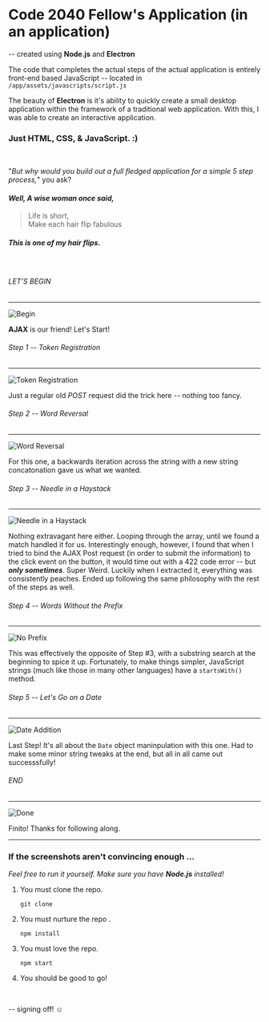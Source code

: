 # Code 2040 Fellow's Application (in an application)


-- created using **Node.js** and **Electron**


The code that completes the actual steps of the actual application is entirely front-end based JavaScript -- located in `/app/assets/javascripts/script.js`

The beauty of **Electron** is it's ability to quickly create a small desktop application within the framework of a traditional web application. With this, I was able to create an interactive application.

### Just HTML, CSS, & JavaScript. :)
&nbsp;

 "_But why would you build out a full fledged application for a simple 5 step process,_" you ask?

#### _Well, A wise woman once said,_

> Life is short,   
Make each hair flip fabulous

##### This is one of my hair flips.

&nbsp;

###### LET'S BEGIN
---
![Begin](http://i.imgur.com/nUkmYb0.jpg)

**AJAX** is our friend! Let's Start!

###### Step 1 -- Token Registration
---
![Token Registration](http://i.imgur.com/WoNSTFC.jpg)

Just a regular old _POST_ request did the trick here -- nothing too fancy.

###### Step 2 -- Word Reversal
---
![Word Reversal](http://i.imgur.com/ZS6u3uH.jpg)

For this one, a backwards iteration across the string with a new string concatonation gave us what we wanted.

###### Step 3 -- Needle in a Haystack
---
![Needle in a Haystack](http://i.imgur.com/cKkQncS.jpg)

Nothing extravagant here either. Looping through the array, until we found a match handled it for us. Interestingly enough, however, I found that when I tried to bind the AJAX Post request (in order to submit the information) to the click event on the button, it would time out with a 422 code error -- but **_only sometimes_**. Super Weird. Luckily when I extracted it, everything was consistently peaches. Ended up following the same philosophy with the rest of the steps as well.

###### Step 4 -- Words Without the Prefix
---
![No Prefix](http://i.imgur.com/aLcIN1A.jpg)

This was effectively the opposite of Step #3, with a substring search at the beginning to spice it up. Fortunately, to make things simpler, JavaScript strings (much like those in many other languages) have a `startsWith()` method.

###### Step 5 -- Let's Go on a Date
---
![Date Addition](http://i.imgur.com/rLGRfWX.jpg)

Last Step! It's all about the `Date` object maninpulation with this one. Had to make some minor string tweaks at the end, but all in all came out successsfully!

###### END
---
![Done](http://i.imgur.com/RwYbOau.jpg)

Finito! Thanks for following along. 
___

### If the screenshots aren't convincing enough ...
_Feel free to run it yourself. Make sure you have **Node.js** installed!_ 

1. You must clone the repo.
    
    ``` git clone ```
2. You must nurture the repo .
    
    ``` npm install ```
3. You must love the repo.

    ``` npm start ```
4. You should be good to go!

&nbsp;

-- signing off!	☺